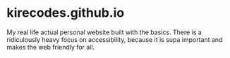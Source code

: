 # kirecodes.github.io
My real life actual personal website built with the basics. There is a ridiculously heavy focus on accessibility, because it is supa important and makes the web friendly for all.
